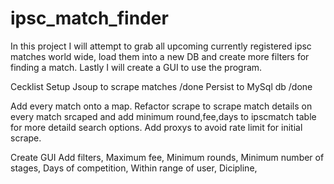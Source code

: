 # ipsc_match_finder
In this project I will attempt to grab all upcoming currently registered ipsc matches world wide, load them into a new DB and create more filters for finding a match. Lastly I will create a GUI to use the program.


Cecklist
Setup Jsoup to scrape matches /done
Persist to MySql db /done

Add every match onto a map.
Refactor scrape to scrape match details on every match srcaped and add minimum round,fee,days to ipscmatch table for more detaild search options.
Add proxys to avoid rate limit for initial scrape.

Create GUI
Add filters, 
Maximum fee, 
Minimum rounds, 
Minimum number of stages,
Days of competition, 
Within range of user, 
Dicipline, 




